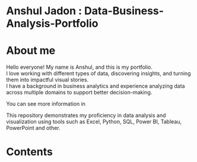 # Anshul Jadon : Data-Business-Analysis-Portfolio
# About me
Hello everyone! My name is Anshul, and this is my portfolio.<br>
I love working with different types of data, discovering insights, and turning them into impactful visual stories.<br>
I have a background in business analytics and experience analyzing data across multiple domains to support better decision-making.

You can see more information in 

This repository demonstrates my proficiency in data analysis and visualization using tools such as Excel, Python, SQL, Power BI, Tableau, PowerPoint and other.

# Contents
